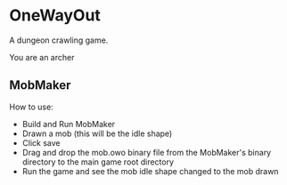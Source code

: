 # OneWayOut

A dungeon crawling game.

You are an archer

## MobMaker

How to use:
  + Build and Run MobMaker
  + Drawn a mob (this will be the idle shape)
  + Click save
  + Drag and drop the mob.owo binary file from the MobMaker's binary directory to the main game root directory
  + Run the game and see the mob idle shape changed to the mob drawn

